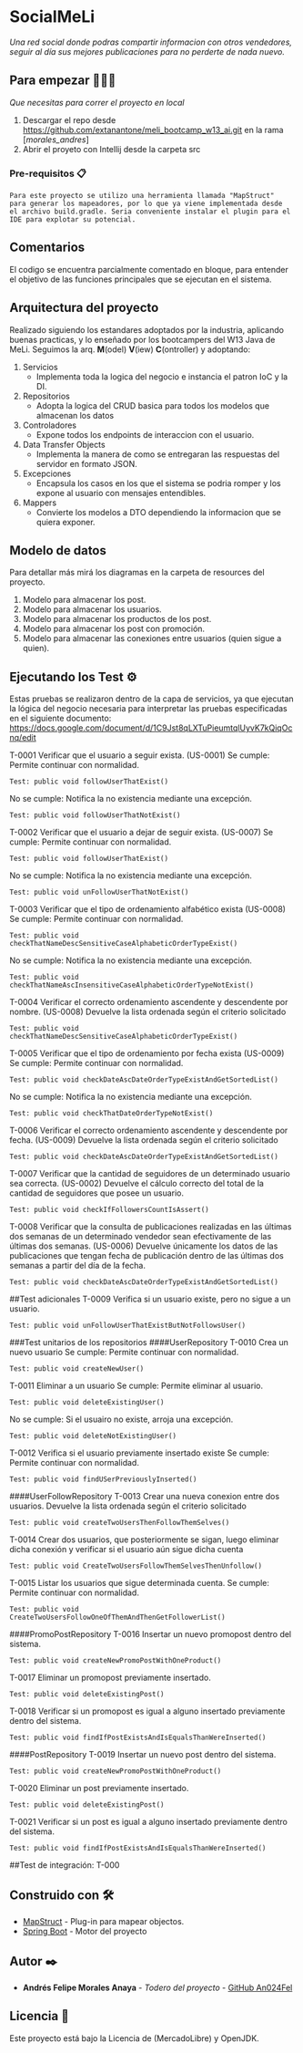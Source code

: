 # SocialMeLi

_Una red social donde podras compartir informacion con otros vendedores, seguir al día sus mejores publicaciones para no perderte de nada nuevo._

## Para empezar 👨🏼‍💻

_Que necesitas para correr el proyecto en local_

1. Descargar el repo desde https://github.com/extanantone/meli_bootcamp_w13_ai.git en la rama [_morales_andres_]
2. Abrir el proyeto con Intellij desde la carpeta src

### Pre-requisitos 📋

```
Para este proyecto se utilizo una herramienta llamada "MapStruct" 
para generar los mapeadores, por lo que ya viene implementada desde
el archivo build.gradle. Seria conveniente instalar el plugin para el
IDE para explotar su potencial.
```

## Comentarios
El codigo se encuentra parcialmente comentado en bloque, para entender el objetivo de las funciones principales que se
ejecutan en el sistema.

## Arquitectura del proyecto

Realizado siguiendo los estandares adoptados por la industria, aplicando buenas practicas, y lo enseñado por los bootcampers
del W13 Java de MeLi. Seguimos la arq. **M**(odel) **V**(iew) **C**(ontroller) y adoptando:

1. Servicios
    + Implementa toda la logica del negocio e instancia el patron IoC y la DI.
2. Repositorios
    + Adopta la logica del CRUD basica para todos los modelos que almacenan los datos
3. Controladores
    + Expone todos los endpoints de interaccion con el usuario.
4. Data Transfer Objects
    + Implementa la manera de como se entregaran las respuestas del servidor en formato JSON.
5. Excepciones
    + Encapsula los casos en los que el sistema se podria romper y los expone al usuario con mensajes entendibles.
6. Mappers
    + Convierte los modelos a DTO dependiendo la informacion que se quiera exponer.
    
## Modelo de datos

Para detallar más mirá los diagramas en la carpeta de resources del proyecto.
1. Modelo para almacenar los post.
2. Modelo para almacenar los usuarios.
3. Modelo para almacenar los productos de los post.
4. Modelo para almacenar los post con promoción.
5. Modelo para almacenar las conexiones entre usuarios (quien sigue a quien).

## Ejecutando los Test ⚙️

Estas pruebas se realizaron dentro de la capa de servicios, ya que ejecutan la lógica del negocio
necesaria para interpretar las pruebas especificadas en el siguiente documento:
https://docs.google.com/document/d/1C9Jst8qLXTuPieumtqlUyvK7kQiqOcnq/edit

T-0001
Verificar que el usuario a seguir exista. (US-0001)
Se cumple:
Permite continuar con normalidad.
```
Test: public void followUserThatExist()
```
No se cumple:
Notifica la no existencia mediante una excepción.
```
Test: public void followUserThatNotExist()
```
T-0002
Verificar que el usuario a dejar de seguir exista. (US-0007)
Se cumple:
Permite continuar con normalidad.
```
Test: public void followUserThatExist()
```
No se cumple:
Notifica la no existencia mediante una excepción.
```
Test: public void unFollowUserThatNotExist()
```
T-0003
Verificar que el tipo de ordenamiento alfabético exista (US-0008)
Se cumple:
Permite continuar con normalidad.
```
Test: public void checkThatNameDescSensitiveCaseAlphabeticOrderTypeExist()
```
No se cumple:
Notifica la no existencia mediante una excepción.
```
Test: public void checkThatNameAscInsensitiveCaseAlphabeticOrderTypeNotExist()
```
T-0004
Verificar el correcto ordenamiento ascendente y descendente por nombre. (US-0008)
Devuelve la lista ordenada según el criterio solicitado
```
Test: public void checkThatNameDescSensitiveCaseAlphabeticOrderTypeExist()
```
T-0005
Verificar que el tipo de ordenamiento por fecha exista (US-0009)
Se cumple:
Permite continuar con normalidad.
```
Test: public void checkDateAscDateOrderTypeExistAndGetSortedList()
```
No se cumple:
Notifica la no existencia mediante una excepción.
```
Test: public void checkThatDateOrderTypeNotExist()
```
T-0006
Verificar el correcto ordenamiento ascendente y descendente por fecha. (US-0009)
Devuelve la lista ordenada según el criterio solicitado
```
Test: public void checkDateAscDateOrderTypeExistAndGetSortedList()
```
T-0007
Verificar que la cantidad de seguidores de un determinado usuario sea correcta. (US-0002)
Devuelve el cálculo correcto del total de la cantidad de seguidores que posee un usuario.
```
Test: public void checkIfFollowersCountIsAssert()
```
T-0008
Verificar que la consulta de publicaciones realizadas en las últimas dos semanas de un determinado vendedor sean efectivamente de las últimas dos semanas. (US-0006)
Devuelve únicamente los datos de las publicaciones que tengan fecha de publicación dentro de las últimas dos semanas a partir del día de la fecha.
```
Test: public void checkDateAscDateOrderTypeExistAndGetSortedList()
```
##Test adicionales
T-0009
Verifica si un usuario existe, pero no sigue a un usuario.
```
Test: public void unFollowUserThatExistButNotFollowsUser()
```

###Test unitarios de los repositorios
####UserRepository
T-0010
Crea un nuevo usuario
Se cumple:
Permite continuar con normalidad.
```
Test: public void createNewUser()
```

T-0011
Eliminar a un usuario
Se cumple:
Permite eliminar al usuario.
```
Test: public void deleteExistingUser()
```
No se cumple:
Si el usuairo no existe, arroja una excepción.
```
Test: public void deleteNotExistingUser()
```
T-0012
Verifica si el usuario previamente insertado existe
Se cumple:
Permite continuar con normalidad.
```
Test: public void findUSerPreviouslyInserted()
```
####UserFollowRepository
T-0013
Crear una nueva conexion entre dos usuarios.
Devuelve la lista ordenada según el criterio solicitado
```
Test: public void createTwoUsersThenFollowThemSelves()
```
T-0014
Crear dos usuarios, que posteriormente se sigan, luego eliminar dicha conexión y 
verificar si el usuario aún sigue dicha cuenta
```
Test: public void CreateTwoUsersFollowThemSelvesThenUnfollow()
```
T-0015
Listar los usuarios que sigue determinada cuenta.
Se cumple:
Permite continuar con normalidad.
```
Test: public void CreateTwoUsersFollowOneOfThemAndThenGetFollowerList()
```
####PromoPostRepository
T-0016
Insertar un nuevo promopost dentro del sistema.
```
Test: public void createNewPromoPostWithOneProduct()
```
T-0017
Eliminar un promopost previamente insertado.
```
Test: public void deleteExistingPost()
```
T-0018
Verificar si un promopost es igual a alguno insertado previamente dentro del sistema.
```
Test: public void findIfPostExistsAndIsEqualsThanWereInserted()
```

####PostRepository
T-0019
Insertar un nuevo post dentro del sistema.
```
Test: public void createNewPromoPostWithOneProduct()
```
T-0020
Eliminar un post previamente insertado.
```
Test: public void deleteExistingPost()
```
T-0021
Verificar si un post es igual a alguno insertado previamente dentro del sistema.
```
Test: public void findIfPostExistsAndIsEqualsThanWereInserted()
```

##Test de integración:
T-000

## Construido con 🛠️

* [MapStruct](http://www.mapstruct.org/) - Plug-in para mapear objectos.
* [Spring Boot](https://start.spring.io/) - Motor del proyecto

## Autor ✒️

* **Andrés Felipe Morales Anaya** - *Todero del proyecto* - [GitHub An024Fel](https://github.com/an024fel)

## Licencia 📄

Este proyecto está bajo la Licencia de (MercadoLibre) y OpenJDK.
